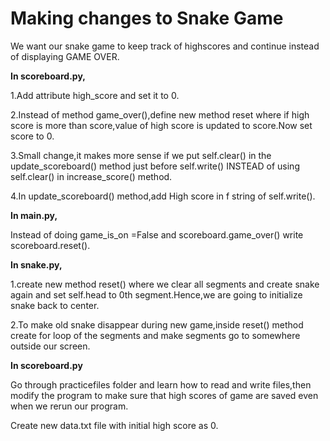 # Making changes to Snake Game

We want our snake game to keep track of highscores and continue instead of displaying GAME OVER.

**In scoreboard.py,**

1.Add attribute high_score and set it to 0.

2.Instead of method game_over(),define new method reset where if high score is more than score,value of high score is updated to score.Now set score to 0.

3.Small change,it makes more sense if we put self.clear() in the update_scoreboard() method just before self.write() INSTEAD of using self.clear() in increase_score() method.

4.In update_scoreboard() method,add High score in f string of self.write().

**In main.py,**

Instead of doing game_is_on =False
and scoreboard.game_over() write scoreboard.reset().

**In snake.py,**

1.create new method reset() where we clear all segments and create snake again and set self.head to 0th segment.Hence,we are going to initialize snake back to center.

2.To make old snake disappear during new game,inside reset() method create for loop of the segments and make segments go to somewhere outside our screen.

**In scoreboard.py**

Go through practicefiles folder and learn how to read and write files,then modify the program to make sure that high scores of game are saved even when we rerun our program.

Create new data.txt file with initial high score as 0.


